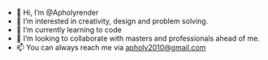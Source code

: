 - 👋 Hi, I’m @Apholyrender
- 👀 I’m interested in creativity, design and problem solving.
- 🌱 I’m currently learning to code
- 💞️ I’m looking to collaborate with masters and professionals ahead of me.
- 📫 You can always reach me via apholy2010@gmail.com

<!---
Apholyrender/Apholyrender is a ✨ special ✨ repository because its `README.md` (this file) appears on your GitHub profile.
You can click the Preview link to take a look at your changes.
--->
